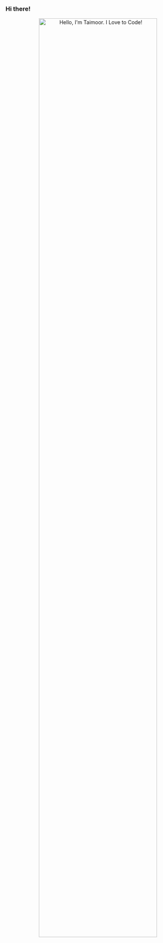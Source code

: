 ### Hi there!
<p align="center"><a href="https://sites.google.com/view/engrtaimoor"><img width="80%" alt="Hello, I'm Taimoor. I Love to Code!" src="./assets/gh-readme-header.png" /></a></p>

<br />

<!--
**tmgondal/tmgondal** is a ✨ _special_ ✨ repository because its `README.md` (this file) appears on your GitHub profile.

Here are some ideas to get you started:

- 🔭 Check out my Google Scholar Profile: 
- 🌱 I’m currently learning everything 🤣
- 👯 I’m looking to collaborate with other content creators
- 🥅 2022 Goals: Learn more about web3
- ⚡ Fun fact: I love to draw and play guitar / drums
-->

